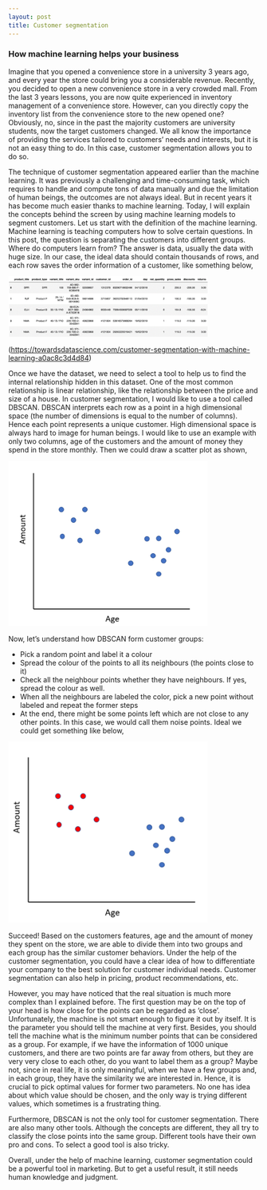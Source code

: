 ```yaml
---
layout: post
title: Customer segmentation
---
```


### How machine learning helps your business


Imagine that you opened a convenience store in a university 3 years ago, and every year the store could bring you a considerable revenue. Recently, you decided to open a new convenience store in a very crowded mall. From the last 3 years lessons, you are now quite experienced in inventory management of a convenience store. However, can you directly copy the inventory list from the convenience store to the new opened one? Obviously, no, since in the past the majority customers are university students, now the target customers changed. We all know the importance of providing the services tailored to customers’ needs and interests, but it is not an easy thing to do. In this case, customer segmentation allows you to do so. 

The technique of customer segmentation appeared earlier than the machine learning. It was previously a challenging and time-consuming task, which requires to handle and compute tons of data manually and due the limitation of human beings, the outcomes are not always ideal. But in recent years it has become much easier thanks to machine learning. Today, I will explain the concepts behind the screen by using machine learning models to segment customers.
Let us start with the definition of the machine learning. Machine learning is teaching computers how to solve certain questions. In this post, the question is separating the customers into different groups. Where do computers learn from? The answer is data, usually the data with huge size. In our case, the ideal data should contain thousands of rows, and each row saves the order information of a customer, like something below,

<img src="../images/dataset.png" alt="Drawing" style="width: 400px;"/>

(https://towardsdatascience.com/customer-segmentation-with-machine-learning-a0ac8c3d4d84)

Once we have the dataset, we need to select a tool to help us to find the internal relationship hidden in this dataset. One of the most common relationship is linear relationship, like the relationship between the price and size of a house. In customer segmentation, I would like to use a tool called DBSCAN.  DBSCAN interprets each row as a point in a high dimensional space (the number of dimensions is equal to the number of columns). Hence each point represents a unique customer. High dimensional space is always hard to image for human beings. I would like to use an example with only two columns, age of the customers and the amount of money they spend in the store monthly. Then we could draw a scatter plot as shown,

<img src="../images/data1.png" alt="Drawing" style="width: 400px;"/>

Now, let’s understand how DBSCAN form customer groups:
- Pick a random point and label it a colour
- Spread the colour of the points to all its neighbours (the points close to it)
- Check all the neighbour points whether they have neighbours. If yes, spread the colour as well.
- When all the neighbours are labeled the color, pick a new point without labeled and repeat the former steps
- At the end, there might be some points left which are not close to any other points. In this case, we would call them noise points. Ideal we could get something like below,

<img src="../images/data2.png" alt="Drawing" style="width: 400px;"/>

Succeed! Based on the customers features, age and the amount of money they spent on the store, we are able to divide them into two groups and each group has the similar customer behaviors. Under the help of the customer segmentation, you could have a clear idea of how to differentiate your company to the best solution for customer individual needs. Customer segmentation can also help in pricing, product recommendations, etc. 

However, you may have noticed that the real situation is much more complex than I explained before. The first question may be on the top of your head is how close for the points can be regarded as ‘close’. Unfortunately, the machine is not smart enough to figure it out by itself. It is the parameter you should tell the machine at very first. Besides, you should tell the machine what is the minimum number points that can be considered as a group. For example, if we have the information of 1000 unique customers, and there are two points are far away from others, but they are very very close to each other, do you want to label them as a group? Maybe not, since in real life, it is only meaningful, when we have a few groups and, in each group, they have the similarity we are interested in.  Hence, it is crucial to pick optimal values for former two parameters. No one has idea about which value should be chosen, and the only way is trying different values, which sometimes is a frustrating thing. 

Furthermore, DBSCAN is not the only tool for customer segmentation. There are also many other tools. Although the concepts are different, they all try to classify the close points into the same group. Different tools have their own pro and cons. To select a good tool is also tricky.

Overall, under the help of machine learning, customer segmentation could be a powerful tool in marketing. But to get a useful result, it still needs human knowledge and judgment.
